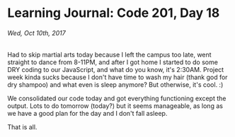 # Learning Journal: Code 201, Day 18
###### Wed, Oct 10th, 2017

Had to skip martial arts today because I left the campus too late, went straight to dance from 8-11PM, and after I got home I started to do some DRY coding to our JavaScript, and what do you know, it's 2:30AM. Project week kinda sucks because I don't have time to wash my hair (thank god for dry shampoo) and what even is sleep anymore? But otherwise, it's cool. :)

We consolidated our code today and got everything functioning except the output. Lots to do tomorrow (today?) but it seems manageable, as long as we have a good plan for the day and I don't fall asleep.

That is all.
